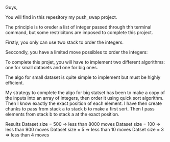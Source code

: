 Guys,

You will find in this repesitory my push_swap project.

The principle is to oreder a list of integer passed through thh terminal command, but some restricitons are imposed to complete this project.

Firstly, you only can use two stack to order the integers.

Seccondly, you have a limited move possibles to order the integers:

To complete this projet, you will have to implement two different algorithms: one for small datasets and one for big ones.

The algo for small dataset is quite simple to implement but must be highly efficient.

My strategy to complete the algo for big statset has been to make a copy of the inputs into an array of integers, then order it using quick sort algorithm. Then I know exactly the exact position of each element. I have then create chunks to pass from stack a to stack b to make a first sort. Then I pass elements from stack b to stack a at the exact position.


Results
Dataset size = 500 => less than 8000 moves
Dataset size = 100 => less than 900 moves
Dataset size = 5 => less than 10 moves
Datset size = 3 => less than 4 moves
